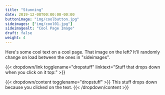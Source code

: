 ```yaml
---
title: "Stunning"
date: 2019-12-08T00:00:00-00:00
buttonimage: "img/coolbutton.jpg"
sideimages: ["img/cool01.jpg"]
sideimagealt: "Cool Page Image"
draft: false
weight: 4
---
```

Here's some cool text on a cool page.  That image on the left?  It'll randomly change on load between the ones in "sideimages".

{{< dropdown/link togglename="dropstuff" linktext="Stuff that drops down when you click on it top:" >}}

{{< dropdown/content togglename="dropstuff" >}}
    This stuff drops down because you clicked on the text.
{{< /dropdown/content >}}

